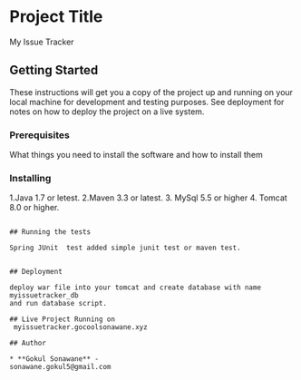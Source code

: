 # Project Title
My Issue Tracker

## Getting Started

These instructions will get you a copy of the project up and running on your local machine for development and testing purposes. See deployment for notes on how to deploy the project on a live system.

### Prerequisites

What things you need to install the software and how to install them

### Installing

1.Java 1.7 or letest. 
2.Maven 3.3 or latest.
3. MySql 5.5 or higher
4. Tomcat 8.0 or higher.
```

## Running the tests

Spring JUnit  test added simple junit test or maven test.


## Deployment

deploy war file into your tomcat and create database with name myissuetracker_db
and run database script.

## Live Project Running on
 myissuetracker.gocoolsonawane.xyz

## Author

* **Gokul Sonawane** - 
sonawane.gokul5@gmail.com